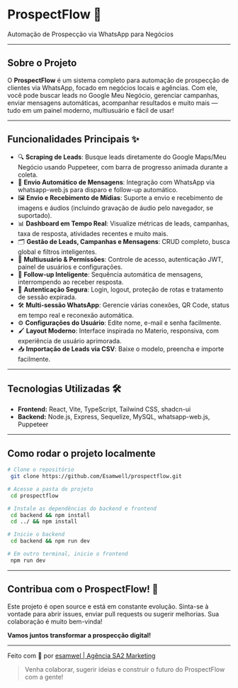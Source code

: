 # ProspectFlow 🚀

Automação de Prospecção via WhatsApp para Negócios

---

## Sobre o Projeto

O **ProspectFlow** é um sistema completo para automação de prospecção de clientes via WhatsApp, focado em negócios locais e agências. Com ele, você pode buscar leads no Google Meu Negócio, gerenciar campanhas, enviar mensagens automáticas, acompanhar resultados e muito mais — tudo em um painel moderno, multiusuário e fácil de usar!

---

## Funcionalidades Principais ✨

- 🔍 **Scraping de Leads**: Busque leads diretamente do Google Maps/Meu Negócio usando Puppeteer, com barra de progresso animada durante a coleta.
- 📲 **Envio Automático de Mensagens**: Integração com WhatsApp via whatsapp-web.js para disparo e follow-up automático.
- 🖼️ **Envio e Recebimento de Mídias**: Suporte a envio e recebimento de imagens e áudios (incluindo gravação de áudio pelo navegador, se suportado).
- 📊 **Dashboard em Tempo Real**: Visualize métricas de leads, campanhas, taxa de resposta, atividades recentes e muito mais.
- 🗂️ **Gestão de Leads, Campanhas e Mensagens**: CRUD completo, busca global e filtros inteligentes.
- 👥 **Multiusuário & Permissões**: Controle de acesso, autenticação JWT, painel de usuários e configurações.
- 🤖 **Follow-up Inteligente**: Sequência automática de mensagens, interrompendo ao receber resposta.
- 🔐 **Autenticação Segura**: Login, logout, proteção de rotas e tratamento de sessão expirada.
- 🛠️ **Multi-sessão WhatsApp**: Gerencie várias conexões, QR Code, status em tempo real e reconexão automática.
- ⚙️ **Configurações do Usuário**: Edite nome, e-mail e senha facilmente.
- 🖌️ **Layout Moderno**: Interface inspirada no Materio, responsiva, com experiência de usuário aprimorada.
- 📥 **Importação de Leads via CSV**: Baixe o modelo, preencha e importe facilmente.

---

## Tecnologias Utilizadas 🛠️

- **Frontend:** React, Vite, TypeScript, Tailwind CSS, shadcn-ui
- **Backend:** Node.js, Express, Sequelize, MySQL, whatsapp-web.js, Puppeteer

---

## Como rodar o projeto localmente

```sh
# Clone o repositório
 git clone https://github.com/Esamwell/prospectflow.git

# Acesse a pasta do projeto
 cd prospectflow

# Instale as dependências do backend e frontend
 cd backend && npm install
 cd ../ && npm install

# Inicie o backend
 cd backend && npm run dev

# Em outro terminal, inicie o frontend
 npm run dev
```

---

## Contribua com o ProspectFlow! 🤝

Este projeto é open source e está em constante evolução. Sinta-se à vontade para abrir issues, enviar pull requests ou sugerir melhorias. Sua colaboração é muito bem-vinda!

**Vamos juntos transformar a prospecção digital!**

---

Feito com 💙 por [esamwel | Agência SA2 Marketing](https://github.com/Esamwell)

> Venha colaborar, sugerir ideias e construir o futuro do ProspectFlow com a gente!
